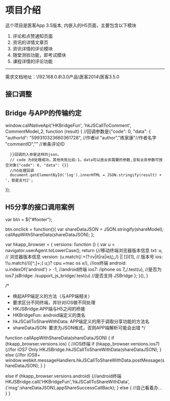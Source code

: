 # 项目介绍
这个项目是医客App 3.5版本, 内嵌入的H5页面，主要包含以下模块
1. 评论和点赞通知页面
2. 资讯的详情文章页
3. 资讯详情的评论模块
4. 随堂测验功能，即考试模块
5. 课程详情的评论功能
------------------
需求文档地址：\\192.168.0.8\3.0产品\医客2014\医客3.5.0

## 接口调整


## Bridge 与APP的传输约定

window.callNativeApi('HKBridgeFun', 'hkJSCallToComment', CommentModel_2, function (result) {
      //回调参数是{"code": 0, "data": {
      "authorId": "599310323660361728",  //作者id
      "author","练家康"//作者名字
      "commentID",""  //单条评论ID

      }}回调的入参是这样的json，
      // code 为0处理成功，其他失败比如-1。data可以放业务需要的参数,没有业务参数可放空对象{"code": 0, "data": {}}
      //h5处理回调
      document.getElementById('log').innerHTML = JSON.stringify(result) + '，我是支付2';
  });


## H5分享的接口调用案例

var btn = $("#footer");

btn.onclick = function(){
  var shareDataJSON = JSON.stringify(shareModel);
  callAppWithShareData(shareDataJSON);
};


var hkapp_browser = {
  versions: function () {
    var u = navigator.userAgent.toLowerCase();
    return {//移动终端浏览器版本信息
      txt: u, // 浏览器版本信息
      version: (u.match(/.+(?:rv|it|ra|ie)[\/: ]([\d.]+)/) || [])[1], // 版本号
      ios: !!u.match(/\(i[^;]+;( u;)? cpu.+mac os x/), //ios终端
      android: u.indexOf('android') > -1, //android终端
      ios7: /iphone os 7_/.test(u), //是否为ios7
      jsBridge: /support_js_bridge/.test(u) //是否支持 JSBridge
    };
  }(),
}

/*
 * 唤起APP端定义的方法（与APP端相关）
 * 要求区分不同终端，并针对iOS做不同处理
 * HKJSBridge:APP端与H5之间的桥接
 * HKBridgeFun: android端定义的类名
 * hkJSCallToShareWithData: APP端定义的用于调取分享功能的方法名
 * shareDataJSON: 要求为JSON格式，否则APP端解析可能会出错
 */

function callAppWithShareData(shareDataJSON) {
  if (hkapp_browser.versions.ios) { //iOS终端
    if (hkapp_browser.versions.ios7) {//for iOS7 Only
      HKJSBridge.hkJSCallToShareWithData(shareDataJSON);
    }
    else {//for iOS8+
      window.webkit.messageHandlers.hkJSCallToShareWithData.postMessage(shareDataJSON);
    }
  }

  
  else if (hkapp_browser.versions.android) {//android终端
    HKJSBridge.call('HKBridgeFun','hkJSCallToShareWithData',{'msg':shareDataJSON},appShareSuccessCallBack);
  }
  else {
    //自己看着办...
  }
}